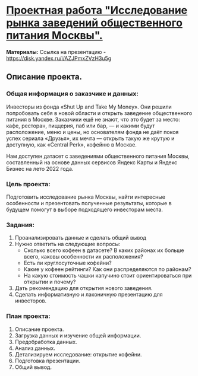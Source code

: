 # [Проектная работа "Исследование рынка заведений общественного питания Москвы".](https://github.com/usr036943/yandex_practicum_projects/blob/main/6.%20Исследование%20рынка%20заведений%20общественного%20питания%20Москвы/6.%20Исследование%20рынка%20заведений%20общественного%20питания%20Москвы.ipynb)
**Материалы:** Ссылка на презентацию - https://disk.yandex.ru/i/AZJPmxZVzH3u5g
## Описание проекта.
### Общая информация о заказчике и данных: 
Инвесторы из фонда «Shut Up and Take My Money». Они решили попробовать себя в новой области и открыть заведение общественного питания в Москве. Заказчики ещё не знают, что это будет за место: кафе, ресторан, пиццерия, паб или бар, — и какими будут расположение, меню и цены, но основателям фонда не даёт покоя успех сериала «Друзья», их мечта — открыть такую же крутую и доступную, как «Central Perk», кофейню в Москве. 

Нам доступен датасет с заведениями общественного питания Москвы, составленный на основе данных сервисов Яндекс Карты и Яндекс Бизнес на лето 2022 года.

### Цель проекта: 
Подготовить исследование рынка Москвы, найти интересные особенности и презентовать полученные результаты, которые в будущем помогут в выборе подходящего инвесторам места.

### Задания:
1. Проанализировать данные и сделать общий вывод
2. Нужно ответить на следующие вопросы:
   - Сколько всего кофеен в датасете? В каких районах их больше всего, каковы особенности их расположения?
   - Есть ли круглосуточные кофейни?
   - Какие у кофеен рейтинги? Как они распределяются по районам?
   - На какую стоимость чашки капучино стоит ориентироваться при открытии и почему?
3. Дать рекомендацию для открытия нового заведения.
4. Сделать информативную и лаконичную презентацию для инвесторов. 

### План проекта:

1. Описание проекта.
2. Загрузка данных и изучение общей информации.
3. Предобработка данных.
4. Анализ данных.
5. Детализируем исследование: открытие кофейни.
6. Подготовка презентации.
7. Общий вывод.
